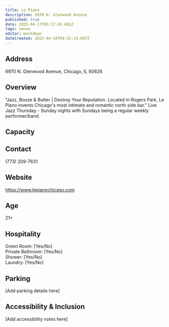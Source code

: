 ```yaml
---
title: Le Piano
description: 6970 N. Glenwood Avenue
published: true
date: 2025-04-17T05:17:45.601Z
tags: venue
editor: markdown
dateCreated: 2025-04-10T04:52:14.687Z
---
```


## Address

6970 N. Glenwood Avenue, Chicago, IL 60626

## Overview

"Jazz, Booze & Butter | Destroy Your Reputation. Located in Rogers Park, Le Piano invents Chicago's most intimate and romantic north side bar." Live Jazz Thursday - Sunday nights with Sundays being a regular weekly performer/band.

## Capacity



## Contact

(773) 209-7631

## Website

https://www.lepianochicago.com

## Age

21+

## Hospitality

Green Room: [Yes/No]  
Private Bathroom: [Yes/No]  
Shower: [Yes/No]  
Laundry: [Yes/No]

## Parking

[Add parking details here]

## Accessibility & Inclusion

[Add accessibility notes here]
